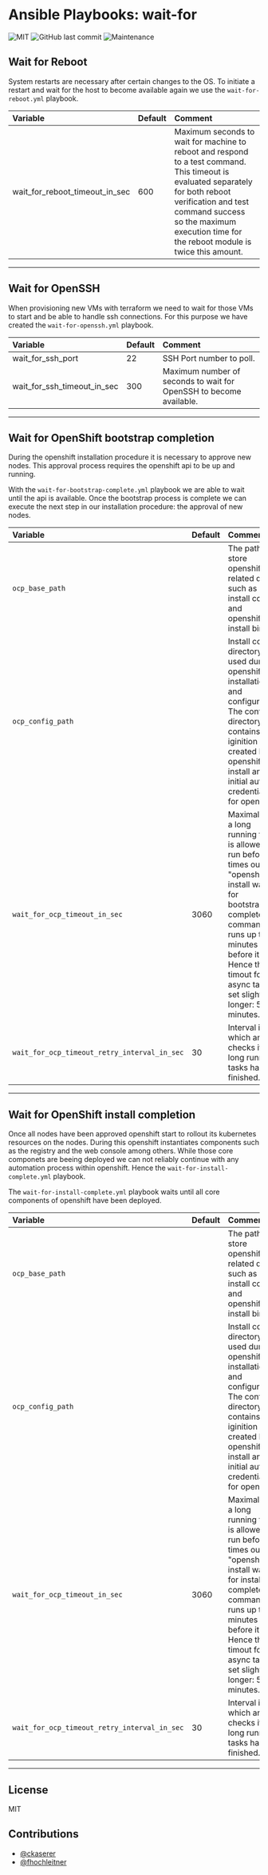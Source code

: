 # Ansible Playbooks: wait-for

![MIT](https://img.shields.io/badge/license-MIT-brightgreen.svg?style=flat-square)
![GitHub last commit](https://img.shields.io/github/last-commit/gepaplexx/playbook-wait-for?style=flat-square)
![Maintenance](https://img.shields.io/maintenance/yes/2022?style=flat-square)

## Wait for Reboot

System restarts are necessary after certain changes to the OS. To initiate a restart and wait for the host to become available again we use the `wait-for-reboot.yml` playbook.

| Variable | Default | Comment |
| :--- | :--- | :--- |
| wait_for_reboot_timeout_in_sec | 600 | Maximum seconds to wait for machine to reboot and respond to a test command. This timeout is evaluated separately for both reboot verification and test command success so the maximum execution time for the reboot module is twice this amount. |

---

## Wait for OpenSSH

When provisioning new VMs with terraform we need to wait for those VMs to start and be able to handle ssh connections. For this purpose we have created the `wait-for-openssh.yml` playbook.

| Variable | Default | Comment |
| :--- | :--- | :--- |
| wait_for_ssh_port | 22 | SSH Port number to poll.
| wait_for_ssh_timeout_in_sec | 300 | Maximum number of seconds to wait for OpenSSH to become available. |

---

## Wait for OpenShift bootstrap completion

During the openshift installation procedure it is necessary to approve new nodes. This approval process requires the openshift api to be up and running.

With the `wait-for-bootstrap-complete.yml` playbook we are able to wait until the api is available. Once the bootstrap process is complete we can execute the next step in our installation procedure: the approval of new nodes.

| Variable | Default | Comment |
| :--- | :--- | :--- |
| `ocp_base_path` | | The path to store openshift related data such as install config and openshift-install binary. |
| `ocp_config_path` |  | Install config directory used during openshift installation and configuration. The config directory contains the iginition files created by openshift-install and the initial auth credentials for openshift. |
| `wait_for_ocp_timeout_in_sec` | 3060 | Maximal time a long running task is allowed to run before it times out. the "openshift-install wait-for bootstrap-complete" command runs up to 50 minutes before it fails. Hence the timout for the async task is set slightly longer: 51 minutes. |
| `wait_for_ocp_timeout_retry_interval_in_sec` | 30 | Interval in which ansible checks if the long runnig tasks has finished. |

---

## Wait for OpenShift install completion

Once all nodes have been approved openshift start to rollout its kubernetes resources on the nodes. During this openshift instantiates components such as the registry and the web console among others. While those core componets are beeing deployed we can not reliably continue with any automation process within openshift. Hence the `wait-for-install-complete.yml` playbook.

The `wait-for-install-complete.yml` playbook waits until all core components of openshift have been deployed.

Variable | Default | Comment |
| :--- | :--- | :--- |
| `ocp_base_path` | | The path to store openshift related data such as install config and openshift-install binary. |
| `ocp_config_path` |  | Install config directory used during openshift installation and configuration. The config directory contains the iginition files created by openshift-install and the initial auth credentials for openshift. |
| `wait_for_ocp_timeout_in_sec` | 3060 | Maximal time a long running task is allowed to run before it times out. the "openshift-install wait-for install-complete" command runs up to 50 minutes before it fails. Hence the timout for the async task is set slightly longer: 51 minutes. |
| `wait_for_ocp_timeout_retry_interval_in_sec` | 30 | Interval in which ansible checks if the long runnig tasks has finished. |

---

## License

MIT

## Contributions

- [@ckaserer](https://github.com/ckaserer)
- [@fhochleitner](https://github.com/fhochleitner)
